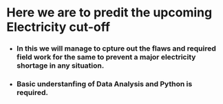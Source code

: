 # Here we are to predit the upcoming Electricity cut-off
- ### In this we will manage to cpture out the flaws and required field work for the same to prevent a major electricity shortage in any situation.
- ### Basic understanfing of Data Analysis and Python is required.
